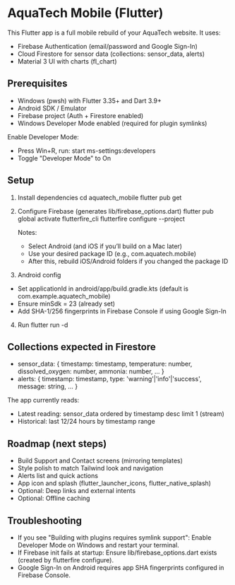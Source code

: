 # AquaTech Mobile (Flutter)

This Flutter app is a full mobile rebuild of your AquaTech website. It uses:
- Firebase Authentication (email/password and Google Sign-In)
- Cloud Firestore for sensor data (collections: sensor_data, alerts)
- Material 3 UI with charts (fl_chart)

## Prerequisites
- Windows (pwsh) with Flutter 3.35+ and Dart 3.9+
- Android SDK / Emulator
- Firebase project (Auth + Firestore enabled)
- Windows Developer Mode enabled (required for plugin symlinks)

Enable Developer Mode:
- Press Win+R, run: start ms-settings:developers
- Toggle "Developer Mode" to On

## Setup
1) Install dependencies
   cd aquatech_mobile
   flutter pub get

2) Configure Firebase (generates lib/firebase_options.dart)
   flutter pub global activate flutterfire_cli
   flutterfire configure --project <your-firebase-project>

   Notes:
   - Select Android (and iOS if you’ll build on a Mac later)
   - Use your desired package ID (e.g., com.aquatech.mobile)
   - After this, rebuild iOS/Android folders if you changed the package ID

3) Android config
- Set applicationId in android/app/build.gradle.kts (default is com.example.aquatech_mobile)
- Ensure minSdk = 23 (already set)
- Add SHA-1/256 fingerprints in Firebase Console if using Google Sign-In

4) Run
   flutter run -d <deviceId>

## Collections expected in Firestore
- sensor_data: { timestamp: timestamp, temperature: number, dissolved_oxygen: number, ammonia: number, ... }
- alerts: { timestamp: timestamp, type: 'warning'|'info'|'success', message: string, ... }

The app currently reads:
- Latest reading: sensor_data ordered by timestamp desc limit 1 (stream)
- Historical: last 12/24 hours by timestamp range

## Roadmap (next steps)
- Build Support and Contact screens (mirroring templates)
- Style polish to match Tailwind look and navigation
- Alerts list and quick actions
- App icon and splash (flutter_launcher_icons, flutter_native_splash)
- Optional: Deep links and external intents
- Optional: Offline caching

## Troubleshooting
- If you see "Building with plugins requires symlink support":
  Enable Developer Mode on Windows and restart your terminal.
- If Firebase init fails at startup:
  Ensure lib/firebase_options.dart exists (created by flutterfire configure).
- Google Sign-In on Android requires app SHA fingerprints configured in Firebase Console.
